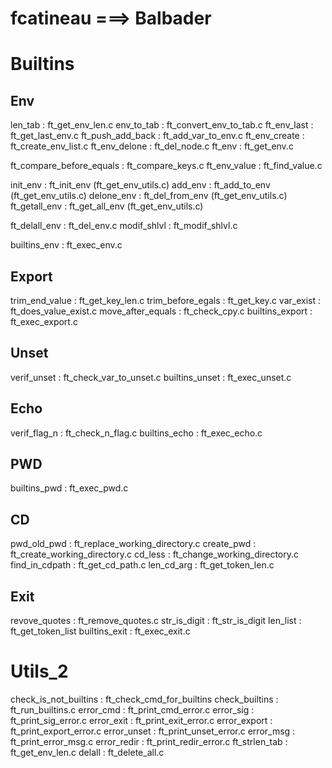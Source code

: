 
# fcatineau ===> Balbader

# Builtins
## Env
len_tab : ft_get_env_len.c
env_to_tab : ft_convert_env_to_tab.c
ft_env_last : ft_get_last_env.c
ft_push_add_back : ft_add_var_to_env.c
ft_env_create : ft_create_env_list.c
ft_env_delone : ft_del_node.c
ft_env : ft_get_env.c

ft_compare_before_equals : ft_compare_keys.c
ft_env_value : ft_find_value.c

init_env :  ft_init_env (ft_get_env_utils.c)
add_env :  ft_add_to_env (ft_get_env_utils.c)
delone_env :  ft_del_from_env (ft_get_env_utils.c)
ft_getall_env : ft_get_all_env (ft_get_env_utils.c)

ft_delall_env : ft_del_env.c
modif_shlvl : ft_modif_shlvl.c

builtins_env : ft_exec_env.c
## Export
trim_end_value : ft_get_key_len.c
trim_before_egals : ft_get_key.c
var_exist : ft_does_value_exist.c
move_after_equals : ft_check_cpy.c
builtins_export : ft_exec_export.c

## Unset
verif_unset : ft_check_var_to_unset.c
builtins_unset : ft_exec_unset.c

## Echo
verif_flag_n : ft_check_n_flag.c
builtins_echo : ft_exec_echo.c

## PWD
builtins_pwd : ft_exec_pwd.c
## CD
pwd_old_pwd : ft_replace_working_directory.c
create_pwd : ft_create_working_directory.c
cd_less : ft_change_working_directory.c
find_in_cdpath : ft_get_cd_path.c
len_cd_arg : ft_get_token_len.c

## Exit
revove_quotes : ft_remove_quotes.c
str_is_digit : ft_str_is_digit
len_list : ft_get_token_list
builtins_exit : ft_exec_exit.c

# Utils_2
check_is_not_builtins : ft_check_cmd_for_builtins
check_builtins : ft_run_builtins.c
error_cmd : ft_print_cmd_error.c
error_sig : ft_print_sig_error.c
error_exit : ft_print_exit_error.c
error_export : ft_print_export_error.c
error_unset : ft_print_unset_error.c
error_msg : ft_print_error_msg.c
error_redir : ft_print_redir_error.c
ft_strlen_tab : ft_get_env_len.c
delall : ft_delete_all.c